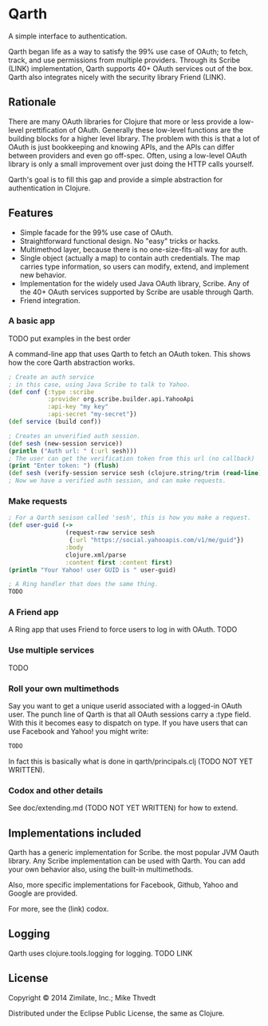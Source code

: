 # Qarth

A simple interface to authentication.

Qarth began life as a way to satisfy the 99% use case of OAuth;
to fetch, track, and use permissions from multiple providers.
Through its Scribe (LINK) implementation, Qarth supports 40+ OAuth services
out of the box. Qarth also integrates nicely with the security library Friend (LINK).

## Rationale

There are many OAuth libraries for Clojure that more or less provide a low-level
prettification of OAuth. Generally these low-level functions are the building
blocks for a higher level library. The problem with this is that
a lot of OAuth is just bookkeeping and knowing APIs, and the APIs
can differ between providers and even go off-spec.
Often, using a low-level OAuth library
is only a small improvement over just doing the HTTP calls yourself.

Qarth's goal is to fill this gap and provide a simple abstraction
for authentication in Clojure.

## Features

* Simple facade for the 99% use case of OAuth.
* Straightforward functional design. No "easy" tricks or hacks.
* Multimethod layer, because there is no one-size-fits-all way for auth.
* Single object (actually a map) to contain auth credentials. The map
carries type information, so users can modify, extend, and implement new behavior.
* Implementation for the widely used Java OAuth library, Scribe.
Any of the 40+ OAuth services supported by Scribe are usable through Qarth.
* Friend integration.

### A basic app

TODO put examples in the best order

A command-line app that uses Qarth to fetch an OAuth token.
This shows how the core Qarth abstraction works.

```clojure
; Create an auth service
; in this case, using Java Scribe to talk to Yahoo.
(def conf {:type :scribe
           :provider org.scribe.builder.api.YahooApi
           :api-key "my key"
           :api-secret "my-secret"})
(def service (build conf))

; Creates an unverified auth session.
(def sesh (new-session service))
(println ("Auth url: " (:url sesh)))
; The user can get the verification token from this url (no callback)
(print "Enter token: ") (flush)
(def sesh (verify-session service sesh (clojure.string/trim (read-line))))
; Now we have a verified auth session, and can make requests.
```
### Make requests

```clojure
; For a Qarth sesison called 'sesh', this is how you make a request.
(def user-guid (->
				(request-raw service sesh
				 {:url "https://social.yahooapis.com/v1/me/guid"})
				:body
				clojure.xml/parse
				:content first :content first)
(println "Your Yahoo! user GUID is " user-guid)

; A Ring handler that does the same thing.
TODO
```

### A Friend app

A Ring app that uses Friend to force users to log in with OAuth.
TODO


### Use multiple services

TODO

### Roll your own multimethods

Say you want to get a unique userid associated with a logged-in OAuth user.
The punch line of Qarth is that all OAuth sessions carry a :type field.
With this it becomes easy to dispatch on type. If you have users that
can use Facebook and Yahoo! you might write:

```clojure
TODO
```

In fact this is basically what is done in qarth/principals.clj (TODO NOT YET WRITTEN).

### Codox and other details

See doc/extending.md (TODO NOT YET WRITTEN) for how to extend.

## Implementations included

Qarth has a generic implementation for Scribe.
the most popular JVM Oauth library. Any Scribe implementation
can be used with Qarth.
You can add your own behavior also, using the built-in multimethods.

Also, more specific implementations for Facebook, Github, Yahoo and Google
are provided.

For more, see the (link) codox.

## Logging

Qarth uses clojure.tools.logging for logging. TODO LINK

## License

Copyright © 2014 Zimilate, Inc.; Mike Thvedt

Distributed under the Eclipse Public License, the same as Clojure.

